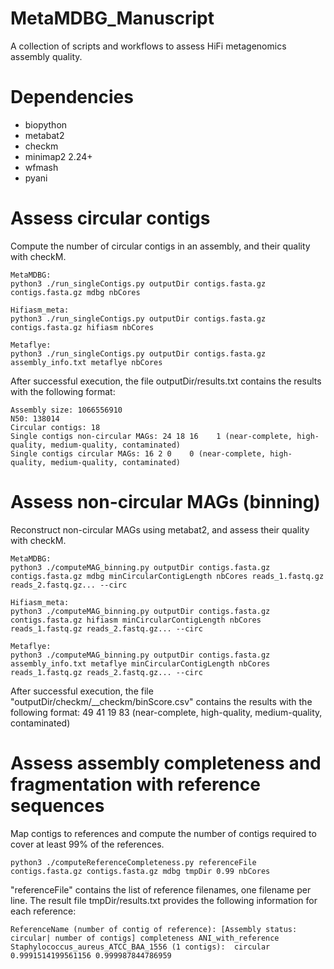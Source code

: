 # MetaMDBG_Manuscript

A collection of scripts and workflows to assess HiFi metagenomics assembly quality.

# Dependencies
- biopython
- metabat2
- checkm
- minimap2 2.24+
- wfmash
- pyani

# Assess circular contigs
Compute the number of circular contigs in an assembly, and their quality with checkM.
```
MetaMDBG:
python3 ./run_singleContigs.py outputDir contigs.fasta.gz contigs.fasta.gz mdbg nbCores

Hifiasm_meta:
python3 ./run_singleContigs.py outputDir contigs.fasta.gz contigs.fasta.gz hifiasm nbCores

Metaflye:
python3 ./run_singleContigs.py outputDir contigs.fasta.gz assembly_info.txt metaflye nbCores
```

After successful execution, the file outputDir/results.txt contains the results with the following format:
```
Assembly size: 1066556910
N50: 138014
Circular contigs: 18
Single contigs non-circular MAGs: 24 18 16    1 (near-complete, high-quality, medium-quality, contaminated)
Single contigs circular MAGs: 16 2 0    0 (near-complete, high-quality, medium-quality, contaminated)
```

# Assess non-circular MAGs (binning)
Reconstruct non-circular MAGs using metabat2, and assess their quality with checkM.
```
MetaMDBG:
python3 ./computeMAG_binning.py outputDir contigs.fasta.gz contigs.fasta.gz mdbg minCircularContigLength nbCores reads_1.fastq.gz reads_2.fastq.gz... --circ

Hifiasm_meta:
python3 ./computeMAG_binning.py outputDir contigs.fasta.gz contigs.fasta.gz hifiasm minCircularContigLength nbCores reads_1.fastq.gz reads_2.fastq.gz... --circ

Metaflye:
python3 ./computeMAG_binning.py outputDir contigs.fasta.gz assembly_info.txt metaflye minCircularContigLength nbCores reads_1.fastq.gz reads_2.fastq.gz... --circ
```

After successful execution, the file "outputDir/checkm/\_\_checkm/binScore.csv" contains the results with the following format:
49 41 19    83 (near-complete, high-quality, medium-quality, contaminated)

# Assess assembly completeness and fragmentation with reference sequences
Map contigs to references and compute the number of contigs required to cover at least 99% of the references.

```
python3 ./computeReferenceCompleteness.py referenceFile contigs.fasta.gz contigs.fasta.gz mdbg tmpDir 0.99 nbCores
```
"referenceFile" contains the list of reference filenames, one filename per line.
The result file tmpDir/results.txt provides the following information for each reference:
```
ReferenceName (number of contig of reference): [Assembly status: circular| number of contigs] completeness ANI_with_reference
Staphylococcus_aureus_ATCC_BAA_1556 (1 contigs):  circular 0.9991514199561156 0.999987844786959
```
